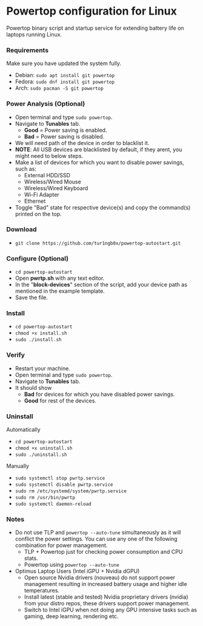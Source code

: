 
# Powertop configuration for Linux

Powertop binary script and startup service for extending battery life on laptops running Linux.

### Requirements
Make sure you have updated the system fully.
* Debian: `sudo apt install git powertop`
* Fedora: `sudo dnf install git powertop`
* Arch: `sudo pacman -S git powertop`

### Power Analysis (Optional)
* Open terminal and type `sudo powertop`.
* Navigate to **Tunables** tab.
    * **Good** = Power saving is enabled.
    * **Bad** = Power saving is disabled.
* We will need path of the device in order to blacklist it.
* **NOTE**: All USB devices are blacklisted by default, if they arent, you might need to below steps.
* Make a list of devices for which you want to disable power savings, such as:
	* External HDD/SSD
    * Wireless/Wired Mouse
    * Wireless/Wired Keyboard
    * Wi-Fi Adapter
    * Ethernet
* Toggle "Bad" state for respective device(s) and copy the command(s) printed on the top.



### Download
* `git clone https://github.com/tur1ngb0x/powertop-autostart.git`

### Configure (Optional)
* `cd powertop-autostart`
* Open **pwrtp.sh** with any text editor.
* In the "**block-devices**" section of the script, add your device path as mentioned in the example template.
* Save the file.

### Install
* `cd powertop-autostart`
* `chmod +x install.sh`
* `sudo ./install.sh`

### Verify
* Restart your machine.
* Open terminal and type `sudo powertop`.
* Navigate to **Tunables** tab.
* It should show
    * **Bad** for devices for which you have disabled power savings.
    * **Good** for rest of the devices.

### Uninstall
Automatically
* `cd powertop-autostart`
* `chmod +x uninstall.sh`
* `sudo ./uninstall.sh`

Manually
* `sudo systemctl stop pwrtp.service`
* `sudo systemctl disable pwrtp.service`
* `sudo rm /etc/systemd/system/pwrtp.service`
* `sudo rm /usr/bin/pwrtp`
* `sudo systemctl daemon-reload`

### Notes
* Do not use TLP and `powertop --auto-tune` simultaneously as it will conflict the power settings. You can use any one of the following combination for power management.
    * TLP + Powertop just for checking power consumption and CPU stats.
    * Powertop using `powertop --auto-tune`
* Optimus Laptop Users (Intel iGPU + Nvidia dGPU)
	* Open source Nvidia drivers (nouveau) do not support power management resulting in increased battery usage and higher idle temperatures.
	* Install latest (stable and tested) Nvidia proprietary drivers (nvidia) from your distro repos, these drivers support power management.
	* Switch to Intel iGPU when not doing any GPU intensive tasks such as gaming, deep learning, rendering etc.

